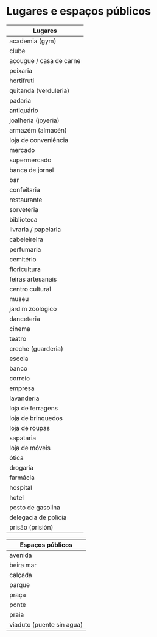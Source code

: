 # Lugares e espaços públicos

| Lugares |
| -- |
| academia (gym) |
| clube |
| açougue / casa de carne |
| peixaria |
| hortifruti |
| quitanda (verduleria) |
| padaria |
| antiquário |
| joalheria (joyeria) |
| armazém (almacén) |
| loja de conveniência |
| mercado |
| supermercado |
| banca de jornal |
| bar |
| confeitaria |
| restaurante |
| sorveteria |
| biblioteca |
| livraria / papelaria |
| cabeleireira |
| perfumaria |
| cemitério |
| floricultura |
| feiras artesanais |
| centro cultural |
| museu |
| jardim zoológico |
| danceteria |
| cinema |
| teatro |
| creche (guarderia) |
| escola |
| banco |
| correio |
| empresa |
| lavanderia |
| loja de ferragens |
| loja de brinquedos |
| loja de roupas |
| sapataria |
| loja de móveis |
| ótica |
| drogaria |
| farmácia |
| hospital |
| hotel |
| posto de gasolina |
| delegacia de policia |
| prisão (prisión) |

| Espaços públicos |
| -- |
| avenida |
| beira mar |
| calçada |
| parque |
| praça |
| ponte |
| praia |
| viaduto (puente sin agua) |
